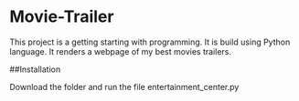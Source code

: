 # Movie-Trailer

This project is a getting starting with programming. It is build using Python language. It renders a webpage of my best movies trailers.

##Installation

Download the folder and run the file entertainment_center.py
